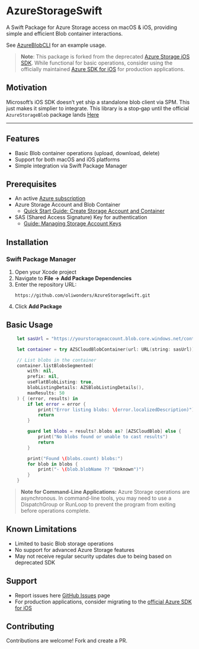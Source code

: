 # AzureStorageSwift

A Swift Package for Azure Storage access on macOS & iOS, providing simple and efficient Blob container interactions. 

See [AzureBlobCLI](https://github.com/oliwonders/AzureBlobCLI) for an example usage.

> **Note**: This package is forked from the deprecated [Azure Storage iOS SDK](https://github.com/Azure/azure-storage-ios). While functional for basic operations, consider using the officially maintained [Azure SDK for iOS](https://github.com/Azure/azure-sdk-for-ios) for production applications.

## Motivation

Microsoft’s iOS SDK doesn’t yet ship a standalone blob client via SPM. This just makes it simplier to integrate. 
This library is a stop‑gap until the official `AzureStorageBlob` package lands [Here](https://github.com/Azure/azure-sdk-for-ios) 

---

## Features

- Basic Blob container operations (upload, download, delete)
- Support for both macOS and iOS platforms
- Simple integration via Swift Package Manager

## Prerequisites

- An active [Azure subscription](https://azure.microsoft.com)
- Azure Storage Account and Blob Container
  - [Quick Start Guide: Create Storage Account and Container](https://learn.microsoft.com/en-us/azure/storage/blobs/storage-quickstart-blobs-portal)
- SAS (Shared Access Signature) Key for authentication
  - [Guide: Managing Storage Account Keys](https://learn.microsoft.com/en-us/azure/storage/common/storage-account-keys-manage?tabs=azure-portal)

## Installation

### Swift Package Manager

1. Open your Xcode project
2. Navigate to **File → Add Package Dependencies**
3. Enter the repository URL:
   ```plaintext
   https://github.com/oliwonders/AzureStorageSwift.git
   ```
4. Click **Add Package**

## Basic Usage

```swift
    let sasUrl = "https://yourstorageaccount.blob.core.windows.net/containername?sv=2020-08-04&ss=b&srt=co&sp=rwdlacitfx&se=2023-04-30T17:31:42Z&st=2023-04-30T09:31:42Z&spr=https&sig=XXXXX"

    let container = try AZSCloudBlobContainer(url: URL(string: sasUrl))

    // List blobs in the container
    container.listBlobsSegmented(
        with: nil,
        prefix: nil,
        useFlatBlobListing: true,
        blobListingDetails: AZSBlobListingDetails(),
        maxResults: 50
    ) { (error, results) in
        if let error = error {
            print("Error listing blobs: \(error.localizedDescription)")
            return
        }

        guard let blobs = results?.blobs as? [AZSCloudBlob] else {
            print("No blobs found or unable to cast results")
            return
        }

        print("Found \(blobs.count) blobs:")
        for blob in blobs {
            print("- \(blob.blobName ?? "Unknown")")
        }
    }
```

> **Note for Command-Line Applications:** Azure Storage operations are asynchronous. In command-line tools, you may need to use a DispatchGroup or RunLoop to prevent the program from exiting before operations complete.


## Known Limitations

- Limited to basic Blob storage operations
- No support for advanced Azure Storage features
- May not receive regular security updates due to being based on deprecated SDK

## Support

- Report issues here [GitHub Issues](https://github.com/oliwonders/AzureStorageSwift/issues) page
- For production applications, consider migrating to the [official Azure SDK for iOS](https://github.com/Azure/azure-sdk-for-ios)

## Contributing

Contributions are welcome! Fork and create a PR.
